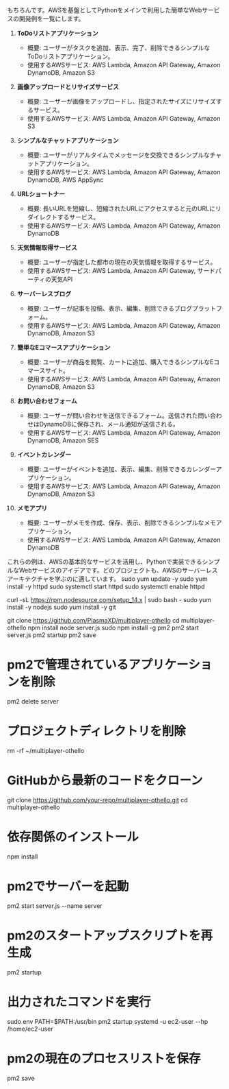 もちろんです。AWSを基盤としてPythonをメインで利用した簡単なWebサービスの開発例を一覧にします。

1. **ToDoリストアプリケーション**
   - 概要: ユーザーがタスクを追加、表示、完了、削除できるシンプルなToDoリストアプリケーション。
   - 使用するAWSサービス: AWS Lambda, Amazon API Gateway, Amazon DynamoDB, Amazon S3

2. **画像アップロードとリサイズサービス**
   - 概要: ユーザーが画像をアップロードし、指定されたサイズにリサイズするサービス。
   - 使用するAWSサービス: AWS Lambda, Amazon API Gateway, Amazon S3

3. **シンプルなチャットアプリケーション**
   - 概要: ユーザーがリアルタイムでメッセージを交換できるシンプルなチャットアプリケーション。
   - 使用するAWSサービス: AWS Lambda, Amazon API Gateway, Amazon DynamoDB, AWS AppSync

4. **URLショートナー**
   - 概要: 長いURLを短縮し、短縮されたURLにアクセスすると元のURLにリダイレクトするサービス。
   - 使用するAWSサービス: AWS Lambda, Amazon API Gateway, Amazon DynamoDB

5. **天気情報取得サービス**
   - 概要: ユーザーが指定した都市の現在の天気情報を取得するサービス。
   - 使用するAWSサービス: AWS Lambda, Amazon API Gateway, サードパーティの天気API

6. **サーバーレスブログ**
   - 概要: ユーザーが記事を投稿、表示、編集、削除できるブログプラットフォーム。
   - 使用するAWSサービス: AWS Lambda, Amazon API Gateway, Amazon DynamoDB, Amazon S3

7. **簡単なEコマースアプリケーション**
   - 概要: ユーザーが商品を閲覧、カートに追加、購入できるシンプルなEコマースサイト。
   - 使用するAWSサービス: AWS Lambda, Amazon API Gateway, Amazon DynamoDB, Amazon S3

8. **お問い合わせフォーム**
   - 概要: ユーザーが問い合わせを送信できるフォーム。送信された問い合わせはDynamoDBに保存され、メール通知が送信される。
   - 使用するAWSサービス: AWS Lambda, Amazon API Gateway, Amazon DynamoDB, Amazon SES

9. **イベントカレンダー**
   - 概要: ユーザーがイベントを追加、表示、編集、削除できるカレンダーアプリケーション。
   - 使用するAWSサービス: AWS Lambda, Amazon API Gateway, Amazon DynamoDB, Amazon S3

10. **メモアプリ**
    - 概要: ユーザーがメモを作成、保存、表示、削除できるシンプルなメモアプリケーション。
    - 使用するAWSサービス: AWS Lambda, Amazon API Gateway, Amazon DynamoDB

これらの例は、AWSの基本的なサービスを活用し、Pythonで実装できるシンプルなWebサービスのアイデアです。どのプロジェクトも、AWSのサーバーレスアーキテクチャを学ぶのに適しています。
sudo yum update -y
sudo yum install -y httpd
sudo systemctl start httpd
sudo systemctl enable httpd

curl -sL https://rpm.nodesource.com/setup_14.x | sudo bash -
sudo yum install -y nodejs
sudo yum install -y git

git clone https://github.com/PlasmaXD/multiplayer-othello
cd multiplayer-othello
npm install
node server.js
sudo npm install -g pm2
pm2 start server.js
pm2 startup
pm2 save
# pm2で管理されているアプリケーションを削除
pm2 delete server

# プロジェクトディレクトリを削除
rm -rf ~/multiplayer-othello

# GitHubから最新のコードをクローン
git clone https://github.com/your-repo/multiplayer-othello.git
cd multiplayer-othello
# 依存関係のインストール
npm install


# pm2でサーバーを起動
pm2 start server.js --name server

# pm2のスタートアップスクリプトを再生成
pm2 startup
# 出力されたコマンドを実行
sudo env PATH=$PATH:/usr/bin pm2 startup systemd -u ec2-user --hp /home/ec2-user

# pm2の現在のプロセスリストを保存
pm2 save
